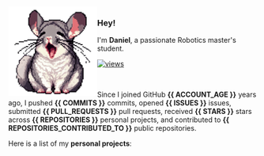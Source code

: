 <img align="left" src="images/chin_yawn.png">

### Hey!

I'm **Daniel**, a passionate Robotics master's student.

[![views](https://komarev.com/ghpvc/?username=DaniDoro&style=flat&color=313131&label=views&abbreviated=true)](https://github.com/DaniDoro)

<br>

Since I joined GitHub **{{ ACCOUNT_AGE }}** years ago, I pushed **{{ COMMITS }}** commits, opened **{{ ISSUES }}** issues, submitted **{{ PULL_REQUESTS }}** pull requests, received **{{ STARS }}** stars across **{{ REPOSITORIES }}** personal projects, and contributed to **{{ REPOSITORIES_CONTRIBUTED_TO }}** public repositories.

Here is a list of my **personal projects**:

